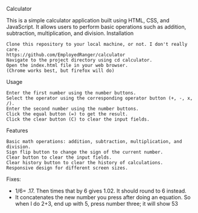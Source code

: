 Calculator

This is a simple calculator application built using HTML, CSS, and JavaScript. It allows users to perform basic operations such as addition, subtraction, multiplication, and division.
Installation

    Clone this repository to your local machine, or not. I don't really care.
    https://github.com/EmployedRanger/calculator
    Navigate to the project directory using cd calculator.
    Open the index.html file in your web browser.
    (Chrome works best, but firefox will do)

Usage

    Enter the first number using the number buttons.
    Select the operator using the corresponding operator button (+, -, x, /).
    Enter the second number using the number buttons.
    Click the equal button (=) to get the result.
    Click the clear button (C) to clear the input fields.

Features

    Basic math operations: addition, subtraction, multiplication, and division.
    Sign flip button to change the sign of the current number.
    Clear button to clear the input fields.
    Clear history button to clear the history of calculations.
    Responsive design for different screen sizes.

Fixes:
- 1/6= .17. Then times that by 6 gives 1.02. It should round to 6 instead.
- It concatenates the new number you press after doing an equation. So when I do 2+3, end up with 5, press number three; it will show 53